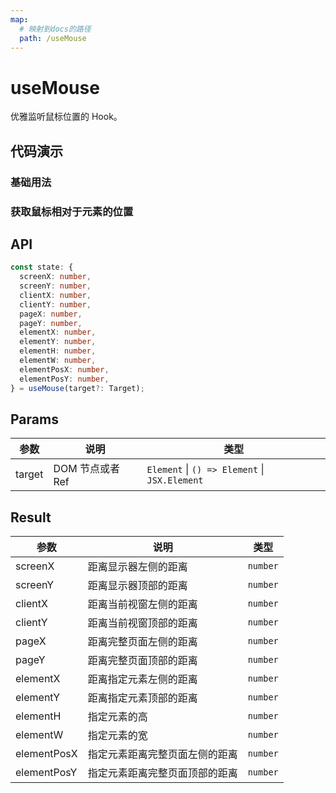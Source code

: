 ```yaml
---
map:
  # 映射到docs的路径
  path: /useMouse
---
```


# useMouse

优雅监听鼠标位置的 Hook。

## 代码演示

### 基础用法

<demo src="useMouse/demo.vue"
  language="vue"
  title="基本用法"
  desc="监听鼠标位置"> </demo>

### 获取鼠标相对于元素的位置

<demo src="useMouse/demo1.vue"
  language="vue"
  title="获取鼠标相对于元素的位置"
  desc="通过传入目标元素，可以获取鼠标相对于元素的位置"> </demo>

## API

```typescript
const state: {
  screenX: number,
  screenY: number,
  clientX: number,
  clientY: number,
  pageX: number,
  pageY: number,
  elementX: number,
  elementY: number,
  elementH: number,
  elementW: number,
  elementPosX: number,
  elementPosY: number,
} = useMouse(target?: Target);
```

## Params

| 参数   | 说明             | 类型                                          |
| ------ | ---------------- | --------------------------------------------- |
| target | DOM 节点或者 Ref | `Element` \| `() => Element` \| `JSX.Element` |

## Result

| 参数        | 说明                           | 类型     |
| ----------- | ------------------------------ | -------- |
| screenX     | 距离显示器左侧的距离           | `number` |
| screenY     | 距离显示器顶部的距离           | `number` |
| clientX     | 距离当前视窗左侧的距离         | `number` |
| clientY     | 距离当前视窗顶部的距离         | `number` |
| pageX       | 距离完整页面左侧的距离         | `number` |
| pageY       | 距离完整页面顶部的距离         | `number` |
| elementX    | 距离指定元素左侧的距离         | `number` |
| elementY    | 距离指定元素顶部的距离         | `number` |
| elementH    | 指定元素的高                   | `number` |
| elementW    | 指定元素的宽                   | `number` |
| elementPosX | 指定元素距离完整页面左侧的距离 | `number` |
| elementPosY | 指定元素距离完整页面顶部的距离 | `number` |
